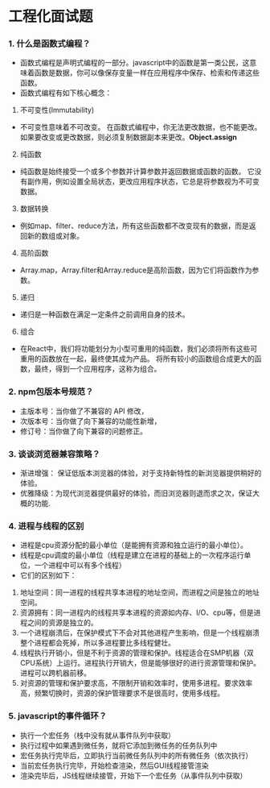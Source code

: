 # 工程化面试题

### 1. 什么是函数式编程？
+ 函数式编程是声明式编程的一部分。javascript中的函数是第一类公民，这意味着函数是数据，你可以像保存变量一样在应用程序中保存、检索和传递这些函数。
+ 函数式编程有如下核心概念：
1. 不可变性(Immutability)
+ 不可变性意味着不可改变。 在函数式编程中，你无法更改数据，也不能更改。 如果要改变或更改数据，则必须复制数据副本来更改。**Object.assign**
2. 纯函数
+ 纯函数是始终接受一个或多个参数并计算参数并返回数据或函数的函数。 它没有副作用，例如设置全局状态，更改应用程序状态，它总是将参数视为不可变数据。
3. 数据转换
+ 例如map、filter、reduce方法，所有这些函数都不改变现有的数据，而是返回新的数组或对象。
4. 高阶函数
+ Array.map，Array.filter和Array.reduce是高阶函数，因为它们将函数作为参数。
5. 递归
+ 递归是一种函数在满足一定条件之前调用自身的技术。
6. 组合
+ 在React中，我们将功能划分为小型可重用的纯函数，我们必须将所有这些可重用的函数放在一起，最终使其成为产品。 将所有较小的函数组合成更大的函数，最终，得到一个应用程序，这称为组合。

### 2. npm包版本号规范？
+ 主版本号：当你做了不兼容的 API 修改，
+ 次版本号：当你做了向下兼容的功能性新增，
+ 修订号：当你做了向下兼容的问题修正。

### 3. 谈谈浏览器兼容策略？
+ 渐进增强： 保证低版本浏览器的体验，对于支持新特性的新浏览器提供稍好的体验。
+ 优雅降级：为现代浏览器提供最好的体验，而旧浏览器则退而求之次，保证大概的功能.

### 4. 进程与线程的区别
+ 进程是cpu资源分配的最小单位（是能拥有资源和独立运行的最小单位）。
+ 线程是cpu调度的最小单位（线程是建立在进程的基础上的一次程序运行单位，一个进程中可以有多个线程）
+ 它们的区别如下：
1. 地址空间：同一进程的线程共享本进程的地址空间，而进程之间是独立的地址空间。
2. 资源拥有：同一进程内的线程共享本进程的资源如内存、I/O、cpu等，但是进程之间的资源是独立的。
3. 一个进程崩溃后，在保护模式下不会对其他进程产生影响，但是一个线程崩溃整个进程都会死掉，所以多进程要比多线程健壮。
4. 线程执行开销小，但是不利于资源的管理和保护。线程适合在SMP机器（双CPU系统）上运行。进程执行开销大，但是能够很好的进行资源管理和保护。进程可以跨机器前移。
5. 对资源的管理和保护要求高，不限制开销和效率时，使用多进程。要求效率高，频繁切换时，资源的保护管理要求不是很高时，使用多线程。

### 5. javascript的事件循环？
+ 执行一个宏任务（栈中没有就从事件队列中获取）
+ 执行过程中如果遇到微任务，就将它添加到微任务的任务队列中
+ 宏任务执行完毕后，立即执行当前微任务队列中的所有微任务（依次执行）
+ 当前宏任务执行完毕，开始检查渲染，然后GUI线程接管渲染
+ 渲染完毕后，JS线程继续接管，开始下一个宏任务（从事件队列中获取）
